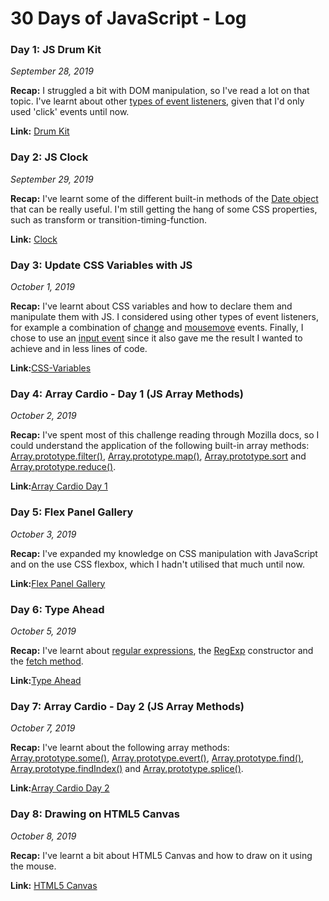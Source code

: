 # 30 Days of JavaScript - Log

### Day 1: JS Drum Kit 
*September 28, 2019* 

**Recap:** I struggled a bit with DOM manipulation, so I've read a lot on that topic. I've learnt about other [types of event listeners](https://developer.mozilla.org/en-US/docs/Web/Events), given that I'd only used 'click' events until now.

**Link:** [Drum Kit](https://github.com/AnaSegarra/30-days-javascript/tree/master/Day01-Drum-Kit)


### Day 2: JS Clock
*September 29, 2019*

**Recap:** I've learnt some of the different built-in methods of the [Date object](https://developer.mozilla.org/en-US/docs/Web/JavaScript/Reference/Global_Objects/Date) that can be really useful.  I'm still getting the hang of some CSS properties, such as transform or transition-timing-function. 

**Link:** [Clock](https://github.com/AnaSegarra/30-days-javascript/tree/master/Day02-Clock)


### Day 3: Update CSS Variables with JS
*October 1, 2019*

**Recap:** I've learnt about CSS variables and how to declare them and manipulate them with JS. I considered using other types of event listeners, for example a combination of [change](https://developer.mozilla.org/en-US/docs/Web/API/HTMLElement/change_event) and [mousemove](https://developer.mozilla.org/en-US/docs/Web/API/Element/mousemove_event) events. Finally, I chose to use  an [input event](https://developer.mozilla.org/en-US/docs/Web/API/HTMLElement/input_event) since it also gave me the result I wanted to achieve and in less lines of code. 

**Link:**[CSS-Variables](https://github.com/AnaSegarra/30-days-javascript/tree/master/Day03-CSS-Variables)


### Day 4: Array Cardio - Day 1 (JS Array Methods)
*October 2, 2019*

**Recap:** I've spent most of this challenge reading through Mozilla docs, so I could understand the application of the following built-in array methods: [Array.prototype.filter()](https://developer.mozilla.org/en-US/docs/Web/JavaScript/Reference/Global_Objects/Array/Filter), [Array.prototype.map()](https://developer.mozilla.org/en-US/docs/Web/JavaScript/Reference/Global_Objects/Array/map), [Array.prototype.sort](https://developer.mozilla.org/en-US/docs/Web/JavaScript/Reference/Global_Objects/Array/Sort) and [Array.prototype.reduce()](https://developer.mozilla.org/en-US/docs/Web/JavaScript/Reference/Global_Objects/Array/Reduce).

**Link:**[Array Cardio Day 1](https://github.com/AnaSegarra/30-days-javascript/tree/master/Day04-Array-Cardio-Day1)


### Day 5: Flex Panel Gallery
*October 3, 2019*

**Recap:** I've expanded my knowledge on CSS manipulation with JavaScript and on the use CSS flexbox, which I hadn't utilised that much until now.

**Link:**[Flex Panel Gallery](https://github.com/AnaSegarra/30-days-javascript/tree/master/Day05-Flex-Panel-Gallery) 


### Day 6: Type Ahead
*October 5, 2019*

**Recap:** I've learnt about [regular expressions](https://developer.mozilla.org/en-US/docs/Web/JavaScript/Guide/Regular_Expressions), the [RegExp](https://developer.mozilla.org/en-US/docs/Web/JavaScript/Reference/Global_Objects/RegExp) constructor and the [fetch method](https://developer.mozilla.org/en-US/docs/Web/API/Fetch_API).

**Link:**[Type Ahead](https://github.com/AnaSegarra/30-days-javascript/tree/master/Day06-Type-Ahead)


### Day 7: Array Cardio - Day 2 (JS Array Methods)
*October 7, 2019*

**Recap:** I've learnt about the following array methods: [Array.prototype.some()](https://developer.mozilla.org/en-US/docs/Web/JavaScript/Reference/Global_Objects/Array/some), [Array.prototype.evert()](https://developer.mozilla.org/en-US/docs/Web/JavaScript/Reference/Global_Objects/Array/every), [Array.prototype.find()](https://developer.mozilla.org/en-US/docs/Web/JavaScript/Reference/Global_Objects/Array/find), [Array.prototype.findIndex()](https://developer.mozilla.org/en-US/docs/Web/JavaScript/Reference/Global_Objects/Array/findIndex) and [Array.prototype.splice()](https://developer.mozilla.org/en-US/docs/Web/JavaScript/Reference/Global_Objects/Array/splice).

**Link:**[Array Cardio Day 2](https://github.com/AnaSegarra/30-days-javascript/tree/master/Day07-Array-Cardio-Day2)


### Day 8: Drawing on HTML5 Canvas
*October 8, 2019*

**Recap:** I've learnt a bit about HTML5 Canvas and how to draw on it using the mouse.

**Link:** [HTML5 Canvas](https://github.com/AnaSegarra/30-days-javascript/tree/master/Day08-HTML5-Canvas)
